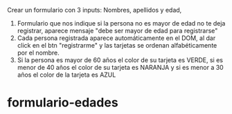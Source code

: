 Crear un formulario con 3 inputs: Nombres, apellidos y edad,

1. Formulario que nos indique si la persona no es mayor de edad no te deja registrar, aparece mensaje "debe ser mayor de edad para registrarse"
2. Cada persona registrada aparece automáticamente en el DOM, al dar click en el btn "registrarme" y las tarjetas se ordenan alfabéticamente por el nombre.
3. Si la persona es mayor de 60 años el color de su tarjeta es VERDE, si es menor de 40 años el color de su tarjeta es NARANJA y si es menor a 30 años el color de la tarjeta es AZUL
# formulario-edades
